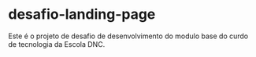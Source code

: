 # desafio-landing-page
Este é o projeto de desafio de desenvolvimento do modulo base do curdo de tecnologia da Escola DNC.
